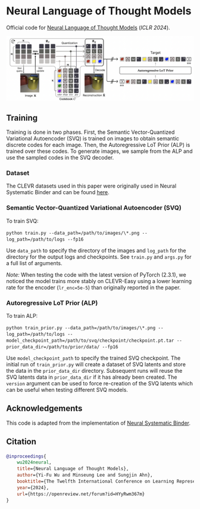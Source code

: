 # Neural Language of Thought Models

Official code for [Neural Language of Thought Models](https://arxiv.org/abs/2402.01203) (*ICLR 2024*).

![plot](./img/nlotm.png)

## Training

Training is done in two phases. First, the Semantic Vector-Quantized Variational Autoencoder (SVQ) is trained on images to obtain semantic discrete codes for each image. Then, the Autoregressive LoT Prior (ALP) is trained over these codes. To generate images, we sample from the ALP and use the sampled codes in the SVQ decoder.

### Dataset
The CLEVR datasets used in this paper were originally used in Neural Systematic Binder and can be found [here](https://drive.google.com/drive/folders/1FKEjZnKfu9KnSGfnr8oGVUBSPqnptzJc).

### Semantic Vector-Quantized Variational Autoencoder (SVQ)

To train SVQ:

```python train.py --data_path=/path/to/images/\*.png --log_path=/path/to/logs --fp16```

Use `data_path` to specify the directory of the images and `log_path` for the directory for the output logs and checkpoints. See `train.py` and `args.py` for a full list of arguments.

*Note:* When testing the code with the latest version of PyTorch (2.3.1), we noticed the model trains more stably on CLEVR-Easy using a lower learning rate for the encoder (`lr_enc=5e-5`) than originally reported in the paper.

### Autoregressive LoT Prior (ALP)

To train ALP:

```python train_prior.py --data_path=/path/to/images/\*.png --log_path=/path/to/logs --model_checkpoint_path=/path/to/svq/checkpoint/checkpoint.pt.tar --prior_data_dir=/path/to/prior/data/ --fp16```

Use `model_checkpoint_path` to specify the trained SVQ checkpoint. The initial run of `train_prior.py` will create a dataset of SVQ latents and store the data in the `prior_data_dir` directory. Subsequent runs will reuse the SVQ latents data in `prior_data_dir` if it has already been created. The `version` argument can be used to force re-creation of the SVQ latents which can be useful when testing different SVQ models.

## Acknowledgements
This code is adapted from the implementation of [Neural Systematic Binder](https://github.com/singhgautam/sysbinder).

## Citation
```bibtex
@inproceedings{
    wu2024neural,
    title={Neural Language of Thought Models},
    author={Yi-Fu Wu and Minseung Lee and Sungjin Ahn},
    booktitle={The Twelfth International Conference on Learning Representations},
    year={2024},
    url={https://openreview.net/forum?id=HYyRwm367m}
}
```
